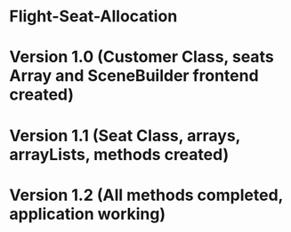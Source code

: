 # Flight-Seat-Allocation
# Version 1.0 (Customer Class, seats Array and SceneBuilder frontend created)

# Version 1.1 (Seat Class, arrays, arrayLists, methods created)

# Version 1.2 (All methods completed, application working)

